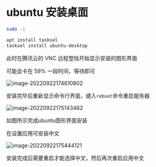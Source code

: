 # ubuntu 安装桌面

```bash
sudo -i

apt install tasksel
tasksel install ubuntu-desktop
```

此时在腾讯云的 VNC 远程登陆开始显示安装的图形界面

可能会卡在 59% 一段时间，等待即可

![image-20220922174610802](https://nme-200t.oss-cn-hangzhou.aliyuncs.com/template/202209221746850.png)

安装完毕后重新显示命令行界面，键入`reboot`命令重启服务器

![image-20220922175143462](https://nme-200t.oss-cn-hangzhou.aliyuncs.com/template/202209221751510.png)

如图所示完成ubuntu图形界面安装

在设置应用可安装中文

![image-20220922175444121](https://nme-200t.oss-cn-hangzhou.aliyuncs.com/template/202209221754164.png)

安装完成后需要重启才能选择中文，然后再次重启应用中文
